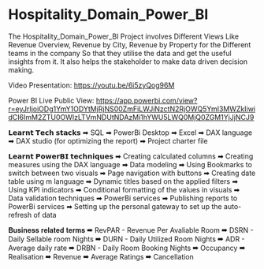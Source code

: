 # Hospitality_Domain_Power_BI

The Hospitality_Domain_Power_BI Project involves Different Views Like Revenue Overview, Revenue by City, Revenue by Property for the Different teams in the company So that they utilise the data and get the useful insights from it. It also helps the stakeholder to make data driven decision making.

Video Presentation: https://youtu.be/6i5zyQog96M

Power BI Live Public View: https://app.powerbi.com/view?r=eyJrIjoiODg1YmY1ODYtMjRjNS00ZmFiLWJiNzctN2RjOWQ5YmI3MWZkIiwidCI6ImM2ZTU0OWIzLTVmNDUtNDAzMi1hYWU5LWQ0MjQ0ZGM1YjJjNCJ9

𝗟𝗲𝗮𝗿𝗻𝘁 𝗧𝗲𝗰𝗵 𝘀𝘁𝗮𝗰𝗸𝘀 ➡ SQL ➡ PowerBi Desktop ➡ Excel ➡ DAX language ➡ DAX studio (for optimizing the report) ➡ Project charter file

𝗟𝗲𝗮𝗿𝗻𝘁 𝗣𝗼𝘄𝗲𝗿𝗕𝗜 𝘁𝗲𝗰𝗵𝗻𝗶𝗾𝘂𝗲𝘀 ➡ Creating calculated columns ➡ Creating measures using the DAX language ➡ Data modeling ➡ Using Bookmarks to switch between two visuals ➡ Page navigation with buttons ➡ Creating date table using m language ➡ Dynamic titles based on the applied filters ➡ Using KPI indicators ➡ Conditional formatting of the values in visuals ➡ Data validation techniques ➡ PowerBi services ➡ Publishing reports to PowerBi services ➡ Setting up the personal gateway to set up the auto-refresh of data

𝐁𝐮𝐬𝐢𝐧𝐞𝐬𝐬 𝐫𝐞𝐥𝐚𝐭𝐞𝐝 𝐭𝐞𝐫𝐦𝐬 ➡ RevPAR - Revenue Per Avaliable Room ➡ DSRN - Daily Sellable room Nights ➡ DURN - Daily Utilized Room Nights ➡ ADR - Average daily rate ➡ DRBN - Daily Room Booking Nights ➡ Occupancy ➡ Realisation ➡ Revenue  ➡ Average Ratings ➡ Cancellation
